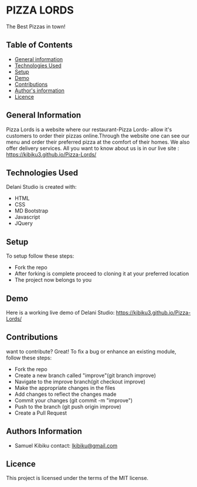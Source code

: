 # PIZZA LORDS
The Best Pizzas in town!

## Table of Contents
* [General information](#general-information)
* [Technologies Used](#technologies-used)
* [Setup](#setup)
* [Demo](#demo)
* [Contributions](#contributions)
* [Author's information](#author's-information)
* [Licence](#licence)

## General Information
Pizza Lords is a website where our restaurant-Pizza Lords- allow it's customers to order their pizzas online.Through the website one can see our menu and order their preferred pizza at the comfort of their homes. We also offer delivery services. All you want to know about us is in our live site : https://kibiku3.github.io/Pizza-Lords/

## Technologies Used
Delani Studio is created with:
* HTML
* CSS
* MD Bootstrap
* Javascript
* JQuery

## Setup
To setup follow these steps:
* Fork the repo
* After forking is complete proceed to cloning it at your preferred location
* The project now belongs to you

## Demo
Here is a working live demo of Delani Studio:
https://kibiku3.github.io/Pizza-Lords/

## Contributions
want to contribute? Great!
To fix a bug or enhance an existing module, follow these steps:
* Fork the repo
* Create a new branch called "improve"(git branch improve)
* Navigate to the improve branch(git checkout improve)
* Make the appropriate changes in the files
* Add changes to reflect the changes made
* Commit your changes (git commit -m "improve")
* Push to the branch (git push origin improve)
* Create a Pull Request

## Authors Information
* Samuel Kibiku
contact: lkibiku@gmail.com

## Licence
This project is licensed under the terms of the MIT license.
